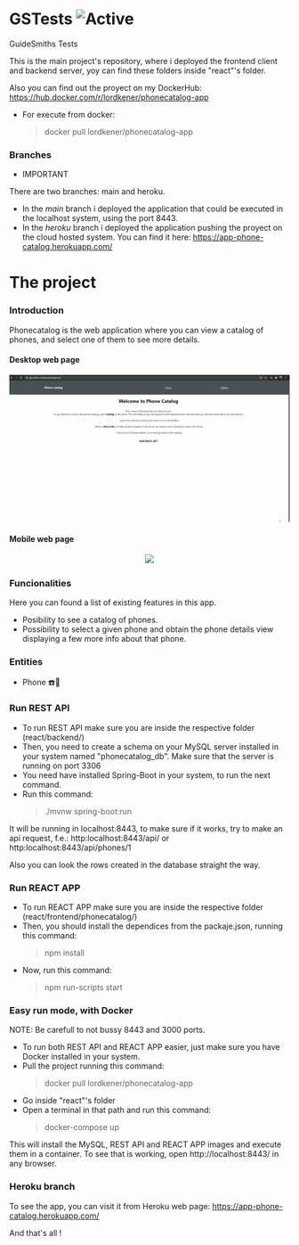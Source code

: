 # GSTests ![Active](https://img.shields.io/badge/version-1-green)
GuideSmiths Tests

This is the main project's repository, where i deployed the frontend client and backend server, yoy can find these folders inside "react"'s folder.

Also you can find out the proyect on my DockerHub: https://hub.docker.com/r/lordkener/phonecatalog-app

* For execute from docker:
    > docker pull lordkener/phonecatalog-app 

### Branches
* IMPORTANT

There are two branches: main and heroku. 

- In the *main* branch i deployed the application that could be executed in the localhost system, using the port 8443.
- In the *heroku* branch i deployed the application pushing the proyect on the cloud hosted system. You can find it here: https://app-phone-catalog.herokuapp.com/

# The project
### Introduction 
Phonecatalog is the web application where you can view a catalog of phones, and select one of them to see more details.

  #### Desktop web page 
  <p align="center">
   <img src="https://github.com/lordkener/GSTests/blob/main/Images/desktop_web_page.gif">
  </p> 
  
  #### Mobile web page
  <p align="center">
   <img src="https://github.com/lordkener/GSTests/blob/main/Images/mobile_web_page.gif">  
  </p>
   
### Funcionalities
Here you can found a list of existing features in this app.
* Posibility to see a catalog of phones.
* Possibility to select a given phone and obtain the phone details view displaying a few more info about that phone.

### Entities

* Phone :phone::open_file_folder:

### Run REST API
- To run REST API make sure you are inside the respective folder (react/backend/)
- Then, you need to create a schema on your MySQL server installed in your system named "phonecatalog_db". Make sure that the server is running on port 3306
- You need have installed Spring-Boot in your system, to run the next command.
- Run this command:
    > ./mvnw spring-boot:run

It will be running in localhost:8443, to make sure if it works, try to make an api request, f.e.: http:localhost:8443/api/ or http:localhost:8443/api/phones/1

Also you can look the rows created in the database straight the way.

### Run REACT APP
- To run REACT APP make sure you are inside the respective folder (react/frontend/phonecatalog/)
- Then, you should install the dependices from the packaje.json, running this command:
    > npm install
- Now, run this command:
    > npm run-scripts start

### Easy run mode, with Docker

NOTE: Be carefull to not bussy 8443 and 3000 ports.

- To run both REST API and REACT APP easier, just make sure you have Docker installed in your system.
- Pull the project running this command:
    > docker pull lordkener/phonecatalog-app
- Go inside "react"'s folder
- Open a terminal in that path and run this command:
    > docker-compose up

This will install the MySQL, REST API and REACT APP images and execute them in a container. To see that is working, open http://localhost:8443/ in any browser.

### Heroku branch
To see the app, you can visit it from Heroku web page: https://app-phone-catalog.herokuapp.com/

And that's all !
